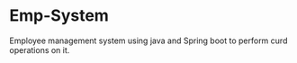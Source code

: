 # Emp-System
Employee management system using java and Spring boot to perform curd operations on it.
